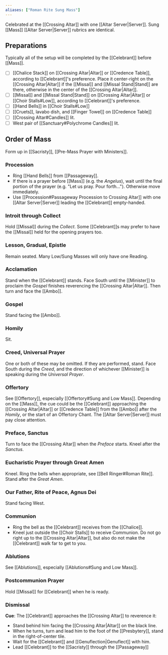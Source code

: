 ```yaml
---
aliases: ["Roman Rite Sung Mass"]
---
```

Celebrated at the [[Crossing Altar]] with one [[Altar Server|Server]]. Sung [[Mass]] [[Altar Server|Server]] rubrics are identical.

## Preparations
Typically all of the setup will be completed by the [[Celebrant]] before [[Mass]].

- [ ] [[Chalice Stack]] on [[Crossing Altar|Altar]] or [[Credence Table]], according to [[Celebrant]]'s preference. Place it center-right on the [[Crossing Altar|Altar]] if the [[Missal]] and [[Missal Stand|Stand]] are there, otherwise in the center of the [[Crossing Altar|Altar]].
- [ ] [[Missal]] and [[Missal Stand|Stand]] on [[Crossing Altar|Altar]] or [[Choir Stalls#Low]], according to [[Celebrant]]'s preference.
- [ ] [[Hand Bells]] in [[Choir Stalls#Low]]
- [ ] [[Cruets]], lavabo dish, and [[Finger Towel]] on [[Credence Table]]
- [ ] [[Crossing Altar#Candles]] lit.
- [ ] West pair of [[Sanctuary#Polychrome Candles]] lit.

## Order of Mass
Form up in [[Sacristy]], [[Pre-Mass Prayer with Ministers]].

### Procession
- Ring [[Hand Bells]] from [[Passageway]].
- If there is a prayer before [[Mass]] (e.g. the _Angelus_), wait until the final portion of the prayer (e.g. "Let us pray. Pour forth..."). Otherwise move immediately.
- Use [[Procession#Passageway Procession to Crossing Altar]] with one [[Altar Server|Server]] leading the [[Celebrant]] empty-handed.

### Introit through Collect
Hold [[Missal]] during the _Collect_. Some [[Celebrant]]s may prefer to have the [[Missal]] held for the opening prayers too.

### Lesson, Gradual, Epistle
Remain seated. Many Low/Sung Masses will only have one Reading.

### Acclamation
Stand when the [[Celebrant]] stands. Face South until the [[Minister]] to proclaim the _Gospel_ finishes reverencing the [[Crossing Altar|Altar]]. Then turn and face the [[Ambo]].

### Gospel
Stand facing the [[Ambo]].

### Homily
Sit.

### Creed, Universal Prayer
One or both of these may be omitted. If they are performed, stand. Face South during the _Creed_, and the direction of whichever [[Minister]] is speaking during the _Universal Prayer_.

### Offertory
See [[Offertory]], especially [[Offertory#Sung and Low Mass]]. Depending on the [[Mass]], the cue could be the [[Celebrant]] approaching the [[Crossing Altar|Altar]] or [[Credence Table]] from the [[Ambo]] after the _Homily_, or the start of an Offertory Chant. The [[Altar Server|Server]] must pay close attention.

### Preface, Sanctus
Turn to face the [[Crossing Altar]] when the _Preface_ starts. Kneel after the _Sanctus_.

### Eucharistic Prayer through Great Amen
Kneel. Ring the bells when appropriate, see [[Bell Ringer#Roman Rite]]. Stand after the _Great Amen_.

### Our Father, Rite of Peace, Agnus Dei
Stand facing West.

### Communion
- Ring the bell as the [[Celebrant]] receives from the [[Chalice]].
- Kneel just outside the [[Choir Stalls]] to receive Communion. Do not go right up to the [[Crossing Altar|Altar]], but also do not make the [[Celebrant]] walk far to get to you.

### Ablutions
See [[Ablutions]], especially [[Ablutions#Sung and Low Mass]].

### Postcommunion Prayer
Hold [[Missal]] for [[Celebrant]] when he is ready.

### Dismissal
**Cue**: The [[Celebrant]] approaches the [[Crossing Altar]] to reverence it:

- Stand behind him facing the [[Crossing Altar|Altar]] on the black line.
- When he turns, turn and lead him to the foot of the [[Presbytery]], stand in the right-of-center tile.
- Wait for the [[Celebrant]] and [[Genuflection|Genuflect]] with him.
- Lead [[Celebrant]] to the [[Sacristy]] through the [[Passageway]]